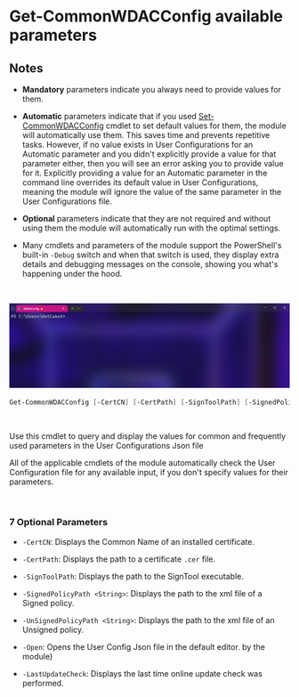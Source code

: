 # Get-CommonWDACConfig available parameters

## Notes

* **Mandatory** parameters indicate you always need to provide values for them.

* **Automatic** parameters indicate that if you used [Set-CommonWDACConfig](https://github.com/HotCakeX/Harden-Windows-Security/wiki/Set-CommonWDACConfig) cmdlet to set default values for them, the module will automatically use them. This saves time and prevents repetitive tasks. However, if no value exists in User Configurations for an Automatic parameter and you didn't explicitly provide a value for that parameter either, then you will see an error asking you to provide value for it. Explicitly providing a value for an Automatic parameter in the command line overrides its default value in User Configurations, meaning the module will ignore the value of the same parameter in the User Configurations file.

* **Optional** parameters indicate that they are not required and without using them the module will automatically run with the optimal settings.

* Many cmdlets and parameters of the module support the PowerShell's built-in `-Debug` switch and when that switch is used, they display extra details and debugging messages on the console, showing you what's happening under the hood.

<br>

![image](https://raw.githubusercontent.com/HotCakeX/.github/main/Pictures/Wiki%20APNGs/Get-CommonWDACConfig/Get-CommonWDACConfig.apng)

```powershell
Get-CommonWDACConfig [-CertCN] [-CertPath] [-SignToolPath] [-SignedPolicyPath] [-UnsignedPolicyPath] [-Open] [-LastUpdateCheck]
```

<br>

Use this cmdlet to query and display the values for common and frequently used parameters in the User Configurations Json file

All of the applicable cmdlets of the module automatically check the User Configuration file for any available input, if you don't specify values for their parameters.

<br>

### 7 Optional Parameters

* `-CertCN`: Displays the Common Name of an installed certificate.

* `-CertPath`: Displays the path to a certificate `.cer` file.

* `-SignToolPath`: Displays the path to the SignTool executable.

* `-SignedPolicyPath <String>`: Displays the path to the xml file of a Signed policy.

* `-UnSignedPolicyPath <String>`: Displays the path to the xml file of an Unsigned policy.

* `-Open`: Opens the User Config Json file in the default editor.
by the module)

* `-LastUpdateCheck`: Displays the last time online update check was performed.

<br>
